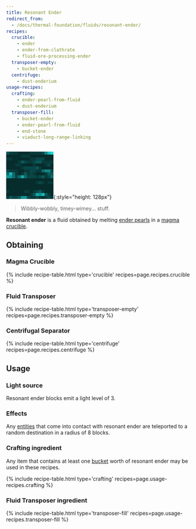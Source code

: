 ```yaml
---
title: Resonant Ender
redirect_from:
  - /docs/thermal-foundation/fluids/resonant-ender/
recipes:
  crucible:
    - ender
    - ender-from-clathrate
    - fluid-ore-processing-ender
  transposer-empty:
    - bucket-ender
  centrifuge:
    - dust-enderium
usage-recipes:
  crafting:
    - ender-pearl-from-fluid
    - dust-enderium
  transposer-fill:
    - bucket-ender
    - ender-pearl-from-fluid
    - end-stone
    - viaduct-long-range-linking
---
```


![Resonant ender](/assets/images/thermal-foundation/resonant-ender.gif){:style="height: 128px"}

> Wibbly-wobbly, timey-wimey... stuff.


**Resonant ender** is a fluid obtained by melting [ender
pearls](https://minecraft.gamepedia.com/Ender_Pearl) in a [magma
crucible](/docs/thermal-expansion/machines/magma-crucible/).


Obtaining
---------

### Magma Crucible
{% include recipe-table.html type='crucible' recipes=page.recipes.crucible %}

### Fluid Transposer
{% include recipe-table.html type='transposer-empty' recipes=page.recipes.transposer-empty %}

### Centrifugal Separator
{% include recipe-table.html type='centrifuge' recipes=page.recipes.centrifuge %}


Usage
-----

### Light source
Resonant ender blocks emit a light level of 3.

### Effects
Any [entities](https://minecraft.gamepedia.com/Entity) that come into contact
with resonant ender are teleported to a random destination in a radius of 8
blocks.

### Crafting ingredient
Any item that contains at least one
[bucket](https://minecraft.gamepedia.com/Bucket) worth of resonant ender may be
used in these recipes.

{% include recipe-table.html type='crafting' recipes=page.usage-recipes.crafting %}

### Fluid Transposer ingredient
{% include recipe-table.html type='transposer-fill' recipes=page.usage-recipes.transposer-fill %}

